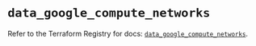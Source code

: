 # `data_google_compute_networks`

Refer to the Terraform Registry for docs: [`data_google_compute_networks`](https://registry.terraform.io/providers/hashicorp/google/6.47.0/docs/data-sources/compute_networks).
